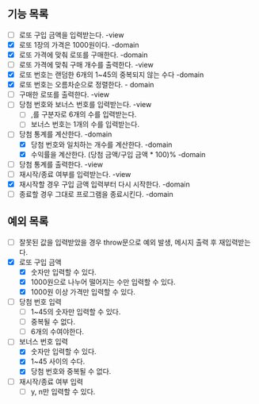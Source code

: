 ## 기능 목록

- [ ] 로또 구입 금액을 입력받는다. -view
- [x] 로또 1장의 가격은 1000원이다. -domain
- [x] 로또 가격에 맞춰 로또를 구매한다. -domain
- [ ] 로또 가격에 맞춰 구매 개수를 출력한다. -view
- [x] 로또 번호는 랜덤한 6개의 1~45의 중복되지 않는 수다 -domain
- [x] 로또 번호는 오름차순으로 정렬한다. - domain
- [ ] 구매한 로또를 출력한다. -view
- [ ] 당첨 번호와 보너스 번호를 입력받는다. -view
  - [ ] ,를 구분자로 6개의 수를 입력받는다.
  - [ ] 보너스 번호는 1개의 수를 입력받는다.
- [ ] 당첨 통계를 계산한다. -domain
  - [x] 당첨 번호와 일치하는 개수를 계산한다. -domain
  - [x] 수익률을 계산한다. (당첨 금액/구입 금액 \* 100)% -domain
- [ ] 당첨 통계를 출력한다. -view
- [ ] 재시작/종료 여부를 입력받는다. -view
- [x] 재시작할 경우 구입 금액 입력부터 다시 시작한다. -domain
- [ ] 종료할 경우 그대로 프로그램을 종료시킨다. -domain

## 예외 목록

- [ ] 잘못된 값을 입력받았을 경우 throw문으로 예외 발생, 메시지 출력 후 재입력받는다.
- [x] 로또 구입 금액
  - [x] 숫자만 입력할 수 있다.
  - [x] 1000원으로 나누어 떨어지는 수만 입력할 수 있다.
  - [x] 1000원 이상 가격만 입력할 수 있다.
- [ ] 당첨 번호 입력
  - [ ] 1~45의 숫자만 입력할 수 있다.
  - [ ] 중복될 수 없다.
  - [ ] 6개의 수여야한다.
- [ ] 보너스 번호 입력
  - [x] 숫자만 입력할 수 있다.
  - [x] 1~45 사이의 수다.
  - [x] 당첨 번호와 중복될 수 없다.
- [ ] 재시작/종료 여부 입력
  - [ ] y, n만 입력할 수 있다.
